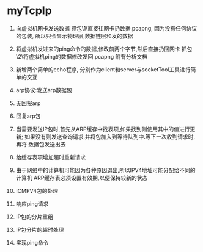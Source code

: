 # myTcpIp
1. 向虚拟机网卡发送数据
抓包\1\直接往网卡扔数据.pcapng, 因为没有任何协议的包装, 所以只会显示物理层,数据链层和发的数据

2. 将虚拟机发过来的ping命令的数据,修改前两个字节,然后直接扔回网卡
抓包\2\将虚拟机ping的数据修改发回.pcapng  附有分析文档

3. 新增两个简单的echo程序, 分别作为client和server与socketTool工具进行简单的交互

4. arp协议:发送arp数据包

5. 无回报arp

6. 回复arp包

7. 当需要发送IP包时,首先从ARP缓存中找表项,如果找到则使用其中的值进行更新;
	如果没有则发送查询请求,并将包加入到等待队列中.等下一次收到请求时,再将
	数据包发送出去

8. 给缓存表项增加超时重新请求
9. 由于网络中的计算机可能因为各种原因退出,所以IPV4地址可能分配给不同的计算机
	ARP缓存表必须设置有效期,以便保持较新的状态

10. ICMPV4包的处理

11. 响应ping请求

12. IP包的分片重组

13. IP包分片的超时处理

14. 实现ping命令